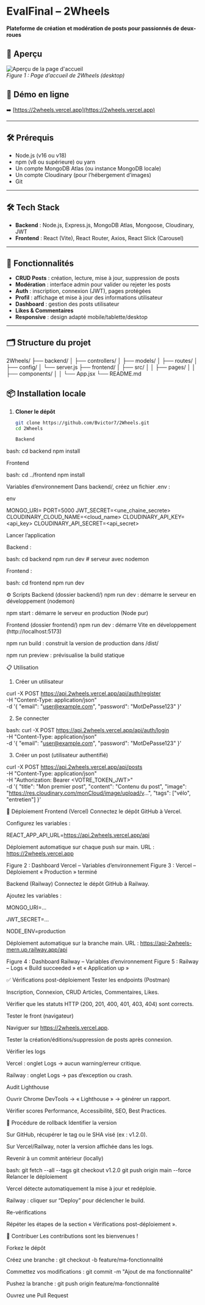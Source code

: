 # EvalFinal – 2Wheels

**Plateforme de création et modération de posts pour passionnés de deux-roues**

## 🎥 Aperçu

![Aperçu de la page d'accueil](docs/images/screenshot-homepage.png)  
*Figure 1 : Page d’accueil de 2Wheels (desktop)*

## 🔗 Démo en ligne

➡️ [https://2wheels.vercel.app](https://2wheels.vercel.app)

---

## 🛠 Prérequis

- Node.js (v16 ou v18)
- npm (v8 ou supérieure) ou yarn
- Un compte MongoDB Atlas (ou instance MongoDB locale)
- Un compte Cloudinary (pour l’hébergement d’images)
- Git

---

## 🛠 Tech Stack

* **Backend** : Node.js, Express.js, MongoDB Atlas, Mongoose, Cloudinary, JWT  
* **Frontend** : React (Vite), React Router, Axios, React Slick (Carousel)

---

## 🚀 Fonctionnalités

* **CRUD Posts** : création, lecture, mise à jour, suppression de posts  
* **Modération** : interface admin pour valider ou rejeter les posts  
* **Auth** : inscription, connexion (JWT), pages protégées  
* **Profil** : affichage et mise à jour des informations utilisateur  
* **Dashboard** : gestion des posts utilisateur  
* **Likes & Commentaires**  
* **Responsive** : design adapté mobile/tablette/desktop

---

## 🗂 Structure du projet

2Wheels/
├── backend/
│ ├── controllers/
│ ├── models/
│ ├── routes/
│ ├── config/
│ └── server.js
├── frontend/
│ ├── src/
│ │ ├── pages/
│ │ ├── components/
│ │ └── App.jsx
└── README.md

## 📦 Installation locale

1. **Cloner le dépôt**  
   ```bash
   git clone https://github.com/Bvictor7/2Wheels.git
   cd 2Wheels

   Backend

bash:
cd backend
npm install

Frontend

bash:
cd ../frontend
npm install


Variables d’environnement
Dans backend/, créez un fichier .env :

env

MONGO_URI=<votre-mongodb-atlas-uri>
PORT=5000
JWT_SECRET=<une_chaine_secrete>
CLOUDINARY_CLOUD_NAME=<cloud_name>
CLOUDINARY_API_KEY=<api_key>
CLOUDINARY_API_SECRET=<api_secret>

Lancer l’application

Backend :

bash:
cd backend
npm run dev      # serveur avec nodemon

Frontend :

bash:
cd frontend
npm run dev      

⚙️ Scripts
Backend (dossier backend/)
npm run dev : démarre le serveur en développement (nodemon)

npm start : démarre le serveur en production (Node pur)

Frontend (dossier frontend/)
npm run dev : démarre Vite en développement (http://localhost:5173)

npm run build : construit la version de production dans /dist/

npm run preview : prévisualise la build statique

📋 Utilisation
1. Créer un utilisateur

curl -X POST https://api.2wheels.vercel.app/api/auth/register \
  -H "Content-Type: application/json" \
  -d '{
    "email": "user@example.com",
    "password": "MotDePasse123"
  }'

  2. Se connecter

bash:
curl -X POST https://api.2wheels.vercel.app/api/auth/login \
  -H "Content-Type: application/json" \
  -d '{
    "email": "user@example.com",
    "password": "MotDePasse123"
  }'

  3. Créer un post (utilisateur authentifié)

  curl -X POST https://api.2wheels.vercel.app/api/posts \
  -H "Content-Type: application/json" \
  -H "Authorization: Bearer <VOTRE_TOKEN_JWT>" \
  -d '{
    "title": "Mon premier post",
    "content": "Contenu du post",
    "image": "https://res.cloudinary.com/monCloud/image/upload/v...",
    "tags": ["vélo", "entretien"]
  }'

🚢 Déploiement
Frontend (Vercel)
Connectez le dépôt GitHub à Vercel.

Configurez les variables :

REACT_APP_API_URL=https://api.2wheels.vercel.app/api

Déploiement automatique sur chaque push sur main.
URL : https://2wheels.vercel.app

Figure 2 : Dashboard Vercel – Variables d’environnement
Figure 3 : Vercel – Déploiement « Production » terminé

Backend (Railway)
Connectez le dépôt GitHub à Railway.

Ajoutez les variables :

MONGO_URI=...

JWT_SECRET=...

NODE_ENV=production

Déploiement automatique sur la branche main.
URL : https://api-2wheels-mern.up.railway.app/api

Figure 4 : Dashboard Railway – Variables d’environnement
Figure 5 : Railway – Logs « Build succeeded » et « Application up »

✅ Vérifications post-déploiement
Tester les endpoints (Postman)

Inscription, Connexion, CRUD Articles, Commentaires, Likes.

Vérifier que les statuts HTTP (200, 201, 400, 401, 403, 404) sont corrects.

Tester le front (navigateur)

Naviguer sur https://2wheels.vercel.app.

Tester la création/éditions/suppression de posts après connexion.

Vérifier les logs

Vercel : onglet Logs → aucun warning/erreur critique.

Railway : onglet Logs → pas d’exception ou crash.

Audit Lighthouse

Ouvrir Chrome DevTools → « Lighthouse » → générer un rapport.

Vérifier scores Performance, Accessibilité, SEO, Best Practices.

🔄 Procédure de rollback
Identifier la version

Sur GitHub, récupérer le tag ou le SHA visé (ex : v1.2.0).

Sur Vercel/Railway, noter la version affichée dans les logs.

Revenir à un commit antérieur (locally)

bash:
git fetch --all --tags
git checkout v1.2.0
git push origin main --force
Relancer le déploiement

Vercel détecte automatiquement la mise à jour et redéploie.

Railway : cliquer sur “Deploy” pour déclencher le build.

Re-vérifications

Répéter les étapes de la section « Vérifications post-déploiement ».


🤝 Contribuer
Les contributions sont les bienvenues !

Forkez le dépôt

Créez une branche : git checkout -b feature/ma-fonctionnalité

Commettez vos modifications : git commit -m "Ajout de ma fonctionnalité"

Pushez la branche : git push origin feature/ma-fonctionnalité

Ouvrez une Pull Request

